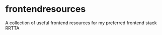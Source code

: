 # frontendresources
A collection of useful frontend resources for my preferred frontend stack RRTTA

